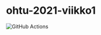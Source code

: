 # ohtu-2021-viikko1

![GitHub Actions](https://github.com/iisu36/ohtu-2021-viikko1/workflows/CI/badge.svg)

